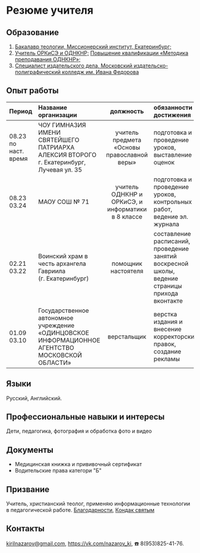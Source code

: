 # Резюме учителя
## Образование
1. [Бакалавр теологии, Миссионерский институт, Екатеринбург;](assets/teology.pdf)
1. [Учитель ОРКиСЭ и ОДНКНР;](assets/odnknr.pdf) [Повышение квалификации «Методика преподавания ОДНКНР»;](assets/clever.pdf)
1. [Специалист издательского дела, Московский издательско-полиграфический колледж им. Ивана Федорова](assets/publishing.pdf)

## Опыт работы

|Период       | Название организации | должность | обязанности и достижения |
|:------------|:---------------------|:---------:|:-------------------------|
|08.23 <br> по наст. время | ЧОУ ГИМНАЗИЯ ИМЕНИ СВЯТЕЙШЕГО ПАТРИАРХА АЛЕКСИЯ ВТОРОГО г. Екатеринбург, Лучевая ул. 35 |учитель предмета «Основы православной веры» | подготовка и проведение уроков, выставление оценок|
|08.23 <br> 03.24 | МАОУ СОШ № 71  |учитель ОДНКНР и ОРКиСЭ, и информатики в 8 классе|подготовка и проведение уроков, контрольных работ, ведение эл. журнала|
|02.21 <br> 03.22 | Воинский храм в честь архангела Гавриила (г. Екатеринбург) | помощник настоятеля | составление расписаний, проведение занятий воскресной школы, ведение страницы прихода вконтакте|
|01.09 <br> 03.10|Государственное автономное учреждение «ОДИНЦОВСКОЕ ИНФОРМАЦИОННОЕ АГЕНТСТВО МОСКОВСКОЙ ОБЛАСТИ»|верстальщик|верстка издания и внесение корректорских правок, создание рекламы|

## Языки 
Русский, Английский. 

## Профессиональные навыки и интересы
Дети, педагогика, фотография и обработка фото и видео

## Документы
- Медицинская книжка и прививочный сертификат
- Водительские права категори "Б"

## Призвание
Учитель, христианский теолог, применяю информационные технологии в педагогической работе. [Благодарности](gratitude.md), [Кондак святым](kondak.md)

## Контакты 
kirilnazarov@gmail.com, 
https://vk.com/nazarov_ki, 
☎️ 8(953)825-41-76.

<!---

«Теория и методика преподавания курсов "Основы религиозных культур и светской этики" и "Основы духовно-нравственной культуры народов России"»
Решение аттестационной комиссии от 14 июня 2023 г. 
Удостоверяет право на выполнение нового вида профессиональной деятельности в сфере начального общего, основного общего образования и подтверждает присвоение квалификации «Учитель основ религиозных культур и светской этики и основ духовно-нравственной культуры народов России»

NazarovKI/NazarovKI is a ✨ special ✨ repository because its `README.md` (this file) appears on your GitHub profile.
You can click the Preview link to take a look at your changes.
--->
